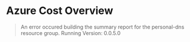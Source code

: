 # Azure Cost Overview

> An error occured building the summary report for the personal-dns resource group.
> Running Version: 0.0.5.0

